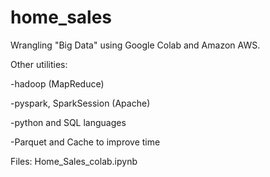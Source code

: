 # home_sales

Wrangling "Big Data" using Google Colab and Amazon AWS. 


Other utilities:

-hadoop (MapReduce)

-pyspark, SparkSession (Apache)

-python and SQL languages

-Parquet and Cache to improve time


Files:
Home_Sales_colab.ipynb

